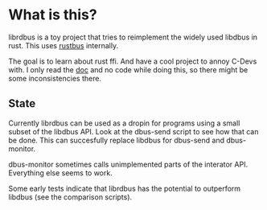 # What is this?
librdbus is a toy project that tries to reimplement the widely used libdbus in rust. This uses [rustbus](https://github.com/KillingSpark/rustbus) internally.

The goal is to learn about rust ffi. And have a cool project to annoy C-Devs with.
I only read the [doc](https://dbus.freedesktop.org/doc/api/html/) and no code while doing this, so there might be some inconsistencies there.

## State
Currently librdbus can be used as a dropin for programs using a small subset of the libdbus API. Look at the dbus-send script to see how that can be done.
This can succesfully replace libdbus for dbus-send and dbus-monitor.

dbus-monitor sometimes calls unimplemented parts of the interator API. Everything else seems to work.

Some early tests indicate that librdbus has the potential to outperform libdbus (see the comparison scripts).

